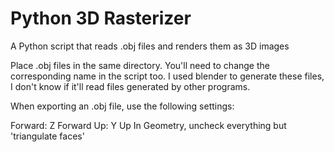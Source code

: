 # Python 3D Rasterizer
 A Python script that reads .obj files and renders them as 3D images

Place .obj files in the same directory. You'll need to change the corresponding name in the script too.
I used blender to generate these files, I don't know if it'll read files generated by other programs.

When exporting an .obj file, use the following settings:

Forward: Z Forward
Up: Y Up
In Geometry, uncheck everything but 'triangulate faces'